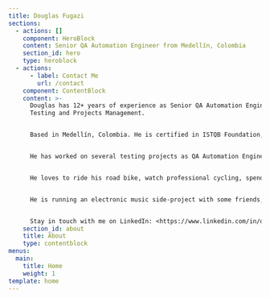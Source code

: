 ```yaml
---
title: Douglas Fugazi
sections:
  - actions: []
    component: HeroBlock
    content: Senior QA Automation Engineer from Medellín, Colombia
    section_id: hero
    type: heroblock
  - actions:
      - label: Contact Me
        url: /contact
    component: ContentBlock
    content: >-
      Douglas has 12+ years of experience as Senior QA Automation Engineer in
      Testing and Projects Management.


      Based in Medellín, Colombia. He is certified in ISTQB Foundation, IBM Developer, and a Certified Scrum Master. He has a Bachelor's (B.S.) degree in Telecommunications Engineering as well as a Master's (MSc) degree in Technology Management from Pontifical Bolivarian University (UPB).


      He has worked on several testing projects as QA Automation Engineer with international clients on complex challenges in finance, retail, insurance, media OTT, e-commerce, telecommunications, and banking companies, with knowledge of testing techniques/methodologies and how to apply them, as well as taking the project from the planning, design, development, administration, and execution, achieving the goals and objectives that are expected by the business in the implementation of IT solutions. Moreover, he is passionate about Software Testing Technologies.


      He loves to ride his road bike, watch professional cycling, spend time with his family, and listen to electronic music.


      He is running an electronic music side-project with some friends, take a listen to: [www.monofonicos.net](http://monofonicos.net)


      Stay in touch with me on LinkedIn: <https://www.linkedin.com/in/douglasfugazi/>
    section_id: about
    title: About
    type: contentblock
menus:
  main:
    title: Home
    weight: 1
template: home
---
```

